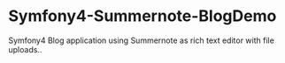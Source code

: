 # Symfony4-Summernote-BlogDemo

Symfony4 Blog application using Summernote as rich text editor with file uploads..

